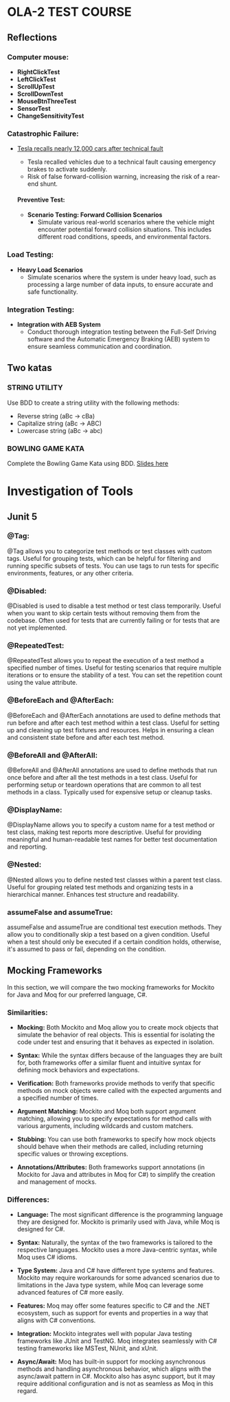 # OLA-2 TEST COURSE

## Reflections

### Computer mouse:
- **RightClickTest**
- **LeftClickTest**
- **ScrollUpTest**
- **ScrollDownTest**
- **MouseBtnThreeTest**
- **SensorTest**
- **ChangeSensitivityTest**

### Catastrophic Failure:
- [Tesla recalls nearly 12,000 cars after technical fault](https://cardealermagazine.co.uk/publish/tesla-recalls-nearly-12000-cars-after-technical-fault-that-could-cause-unexpected-activation-of-the-emergency-brakes/240917)
  - Tesla recalled vehicles due to a technical fault causing emergency brakes to activate suddenly.
  - Risk of false forward-collision warning, increasing the risk of a rear-end shunt.
  
  #### Preventive Test:
  - **Scenario Testing: Forward Collision Scenarios**
    - Simulate various real-world scenarios where the vehicle might encounter potential forward collision situations. This includes different road conditions, speeds, and environmental factors.

### Load Testing:
- **Heavy Load Scenarios**
  - Simulate scenarios where the system is under heavy load, such as processing a large number of data inputs, to ensure accurate and safe functionality.

### Integration Testing:
- **Integration with AEB System**
  - Conduct thorough integration testing between the Full-Self Driving software and the Automatic Emergency Braking (AEB) system to ensure seamless communication and coordination.

## Two katas

### STRING UTILITY
Use BDD to create a string utility with the following methods:
- Reverse string (aBc -> cBa)
- Capitalize string (aBc -> ABC)
- Lowercase string (aBc -> abc)

### BOWLING GAME KATA
Complete the Bowling Game Kata using BDD. [Slides here](http://butunclebob.com/files/downloads/Bowling%20Game%20Kata.ppt)

# Investigation of Tools

## Junit 5

### @Tag:
@Tag allows you to categorize test methods or test classes with custom tags. Useful for grouping tests, which can be helpful for filtering and running specific subsets of tests. You can use tags to run tests for specific environments, features, or any other criteria.

### @Disabled:
@Disabled is used to disable a test method or test class temporarily. Useful when you want to skip certain tests without removing them from the codebase. Often used for tests that are currently failing or for tests that are not yet implemented.

### @RepeatedTest:
@RepeatedTest allows you to repeat the execution of a test method a specified number of times. Useful for testing scenarios that require multiple iterations or to ensure the stability of a test. You can set the repetition count using the value attribute.

### @BeforeEach and @AfterEach:
@BeforeEach and @AfterEach annotations are used to define methods that run before and after each test method within a test class. Useful for setting up and cleaning up test fixtures and resources. Helps in ensuring a clean and consistent state before and after each test method.

### @BeforeAll and @AfterAll:
@BeforeAll and @AfterAll annotations are used to define methods that run once before and after all the test methods in a test class. Useful for performing setup or teardown operations that are common to all test methods in a class. Typically used for expensive setup or cleanup tasks.

### @DisplayName:
@DisplayName allows you to specify a custom name for a test method or test class, making test reports more descriptive. Useful for providing meaningful and human-readable test names for better test documentation and reporting.

### @Nested:
@Nested allows you to define nested test classes within a parent test class. Useful for grouping related test methods and organizing tests in a hierarchical manner. Enhances test structure and readability.

### assumeFalse and assumeTrue:
assumeFalse and assumeTrue are conditional test execution methods. They allow you to conditionally skip a test based on a given condition. Useful when a test should only be executed if a certain condition holds, otherwise, it's assumed to pass or fail, depending on the condition.

## Mocking Frameworks

In this section, we will compare the two mocking frameworks for Mockito for Java and Moq for our preferred language, C#.

### Similarities:

- **Mocking:**
  Both Mockito and Moq allow you to create mock objects that simulate the behavior of real objects. This is essential for isolating the code under test and ensuring that it behaves as expected in isolation.
  
- **Syntax:**
  While the syntax differs because of the languages they are built for, both frameworks offer a similar fluent and intuitive syntax for defining mock behaviors and expectations.
  
- **Verification:**
  Both frameworks provide methods to verify that specific methods on mock objects were called with the expected arguments and a specified number of times.
  
- **Argument Matching:**
  Mockito and Moq both support argument matching, allowing you to specify expectations for method calls with various arguments, including wildcards and custom matchers.
  
- **Stubbing:**
  You can use both frameworks to specify how mock objects should behave when their methods are called, including returning specific values or throwing exceptions.
  
- **Annotations/Attributes:**
  Both frameworks support annotations (in Mockito for Java and attributes in Moq for C#) to simplify the creation and management of mocks.

### Differences:

- **Language:**
  The most significant difference is the programming language they are designed for. Mockito is primarily used with Java, while Moq is designed for C#.
  
- **Syntax:**
  Naturally, the syntax of the two frameworks is tailored to the respective languages. Mockito uses a more Java-centric syntax, while Moq uses C# idioms.
  
- **Type System:**
  Java and C# have different type systems and features. Mockito may require workarounds for some advanced scenarios due to limitations in the Java type system, while Moq can leverage some advanced features of C# more easily.
  
- **Features:**
  Moq may offer some features specific to C# and the .NET ecosystem, such as support for events and properties in a way that aligns with C# conventions.
  
- **Integration:**
  Mockito integrates well with popular Java testing frameworks like JUnit and TestNG. Moq integrates seamlessly with C# testing frameworks like MSTest, NUnit, and xUnit.
  
- **Async/Await:**
  Moq has built-in support for mocking asynchronous methods and handling asynchronous behavior, which aligns with the async/await pattern in C#. Mockito also has async support, but it may require additional configuration and is not as seamless as Moq in this regard.

